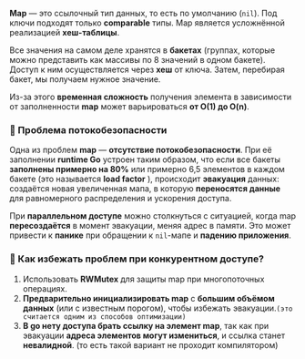 **Map** — это ссылочный тип данных, то есть по умолчанию (`nil`). Под ключи подходят только **comparable** типы. Map является усложнённой реализацией **хеш-таблицы**.

Все значения на самом деле хранятся в **бакетах** (группах, которые можно представить как массивы по 8 значений в одном бакете). Доступ к ним осуществляется через **хеш** от ключа. Затем, перебирая бакет, мы получаем нужное значение.

Из-за этого **временная сложность** получения элемента в зависимости от заполненности **map** может варьироваться **от O(1) до O(n)**.

### 🚨 Проблема потокобезопасности

Одна из проблем **map** — **отсутствие потокобезопасности**. При её заполнении **runtime Go** устроен таким образом, что если все бакеты **заполнены примерно на 80%** или примерно 6,5 элементов в каждом бакете (это называется **load factor** ), происходит **эвакуация** данных: создаётся новая увеличенная мапа, в которую **переносятся данные** для равномерного распределения и ускорения доступа.

При **параллельном доступе** можно столкнуться с ситуацией, когда map **пересоздаётся** в момент эвакуации, меняя адрес в памяти. Это может привести к **панике** при обращении к `nil`-мапе и **падению приложения**.

### 🔧 Как избежать проблем при конкурентном доступе?

1. Использовать **RWMutex** для защиты map при многопоточных операциях.
2. **Предварительно инициализировать map** с **большим объёмом данных** (или с известным порогом), чтобы избежать эвакуации.`(это считается одним из способов оптимизации)`
3. **В go нету доступа брать ссылку на элемент map**, так как при эвакуации **адреса элементов могут измениться**, и ссылка станет **невалидной**. (то есть такой вариант не проходит компилятором)

